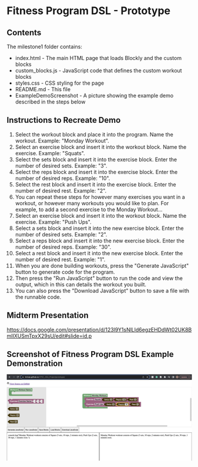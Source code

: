 # Fitness Program DSL - Prototype

## Contents

The milestone1 folder contains:

- index.html - The main HTML page that loads Blockly and the custom blocks
- custom_blocks.js - JavaScript code that defines the custom workout blocks
- styles.css - CSS styling for the page
- README.md - This file
- ExampleDemoScreenshot - A picture showing the example demo described in the steps below

## Instructions to Recreate Demo

1. Select the workout block and place it into the program. Name the workout. Example: "Monday Workout".
2. Select an exercise block and insert it into the workout block. Name the exercise. Example: "Squats".
3. Select the sets block and insert it into the exercise block. Enter the number of desired sets. Example: "3".
4. Select the reps block and insert it into the exercise block. Enter the number of desired reps. Example: "10".
5. Select the rest block and insert it into the exercise block. Enter the number of desired rest. Example: "2".
6. You can repeat these steps for however many exercises you want in a workout, or however many workouts you would like to plan. For example, to add a second exercise to the Monday Workout...
7. Select an exercise block and insert it into the workout block. Name the exercise. Example: "Push Ups".
8. Select a sets block and insert it into the new exercise block. Enter the number of desired sets. Example: "2".
9. Select a reps block and insert it into the new exercise block. Enter the number of desired reps. Example: "30".
10. Select a rest block and insert it into the new exercise block. Enter the number of desired rest. Example: "1".
11. When you are done building workouts, press the "Generate JavaScript" button to generate code for the program.
12. Then press the "Run JavaScript" button to run the code and view the output, which in this can details the workout you built.
13. You can also press the "Download JavaScript" button to save a file with the runnable code.

## Midterm Presentation
https://docs.google.com/presentation/d/123l9Y1sNlLld6egzEHDdWt02UK8BmIIXUSmTpxX29sU/edit#slide=id.p

## Screenshot of Fitness Program DSL Example Demonstration
![Example Demo](ExampleDemoScreenshot.png)

